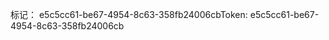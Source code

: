 <span data-ttu-id="151b1-101">标记： e5c5cc61-be67-4954-8c63-358fb24006cb</span><span class="sxs-lookup"><span data-stu-id="151b1-101">Token: e5c5cc61-be67-4954-8c63-358fb24006cb</span></span>